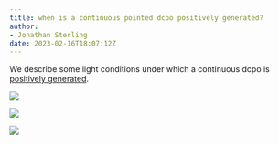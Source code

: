 ```yaml
---
title: when is a continuous pointed dcpo positively generated?
author:
- Jonathan Sterling
date: 2023-02-16T18:07:12Z
---
```


We describe some light conditions under which a continuous dcpo is [positively generated](jms-0023).

![](jms-0026)

![](jms-002K)

![](jms-002M)
